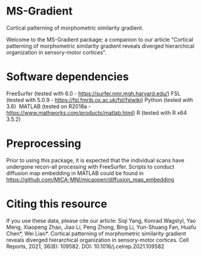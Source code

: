 # MS-Gradient
Cortical patterning of morphometric similarity gradient.

Welcome to the MS-Gradient package; a companion to our article "Cortical patterning of morphometric similarity gradient reveals diverged hierarchical organization in sensory-motor cortices".


# Software dependencies
FreeSurfer (tested with 6.0 - https://surfer.nmr.mgh.harvard.edu/)
FSL (tested with 5.0.9 - https://fsl.fmrib.ox.ac.uk/fsl/fslwiki)
Python (tested with 3.6) 
MATLAB (tested on R2018a - https://www.mathworks.com/products/matlab.html)
R (tested with R x64 3.5.2)

# Preprocessing
Prior to using this package, it is expected that the individual scans have undergone recon-all processing with FreeSurfer.
Scripts to conduct diffusion map embedding in MATLAB could be found in https://github.com/MICA-MNI/micaopen/diffusion_map_embedding


# Citing this resource
If you use these data, please cite our article: Siqi Yang, Konrad Wagstyl, Yao Meng, Xiaopeng Zhao, Jiao Li, Peng Zhong, Bing Li, Yun-Shuang Fan, Huafu Chen*, Wei Liao*. Cortical patterning of morphometric similarity gradient reveals diverged hierarchical organization in sensory-motor cortices. Cell Reports, 2021, 36(8): 109582. DOI: 10.1016/j.celrep.2021.109582
